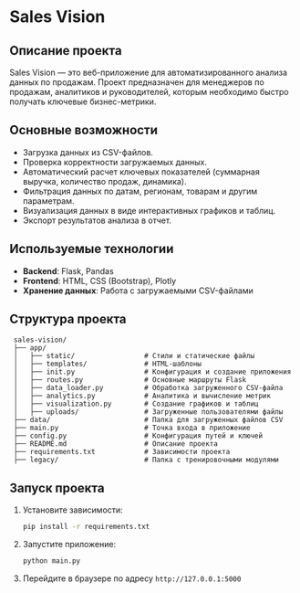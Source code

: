 # Sales Vision

## Описание проекта
Sales Vision — это веб-приложение для автоматизированного анализа данных по продажам. Проект предназначен для менеджеров по продажам, аналитиков и руководителей, которым необходимо быстро получать ключевые бизнес-метрики.

## Основные возможности
- Загрузка данных из CSV-файлов.
- Проверка корректности загружаемых данных.
- Автоматический расчет ключевых показателей (суммарная выручка, количество продаж, динамика).
- Фильтрация данных по датам, регионам, товарам и другим параметрам.
- Визуализация данных в виде интерактивных графиков и таблиц.
- Экспорт результатов анализа в отчет.

## Используемые технологии
- **Backend**: Flask, Pandas
- **Frontend**: HTML, CSS (Bootstrap), Plotly
- **Хранение данных**: Работа с загружаемыми CSV-файлами

## Структура проекта
```
 sales-vision/
 ├── app/
 │   ├── static/                 # Стили и статические файлы
 │   ├── templates/              # HTML-шаблоны
 │   ├── init.py                 # Конфигурация и создание приложения
 │   ├── routes.py               # Основные маршруты Flask
 │   ├── data_loader.py          # Обработка загруженного CSV-файла
 │   ├── analytics.py            # Аналитика и вычисление метрик
 │   ├── visualization.py        # Создание графиков и таблиц
 │   ├── uploads/                # Загруженные пользователями файлы
 ├── data/                       # Папка для загруженных файлов CSV
 ├── main.py                     # Точка входа в приложение
 ├── config.py                   # Конфигурация путей и ключей
 ├── README.md                   # Описание проекта
 ├── requirements.txt            # Зависимости проекта
 ├── legacy/                     # Папка с тренировочными модулями

```

## Запуск проекта
1. Установите зависимости:
   ```sh
   pip install -r requirements.txt
   ```
2. Запустите приложение:
   ```sh
   python main.py
   ```
3. Перейдите в браузере по адресу `http://127.0.0.1:5000`
